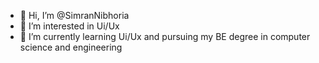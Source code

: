 - 👋 Hi, I’m @SimranNibhoria
- 👀 I’m interested in Ui/Ux
- 🌱 I’m currently learning Ui/Ux and pursuing my BE degree in computer science and engineering


<!---
SimranNibhoria/SimranNibhoria is a ✨ special ✨ repository because its `README.md` (this file) appears on your GitHub profile.
You can click the Preview link to take a look at your changes.
--->

